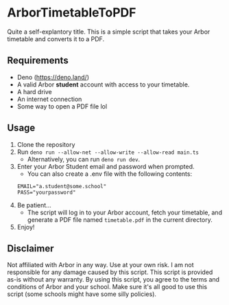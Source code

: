 # ArborTimetableToPDF
Quite a self-explantory title. This is a simple script that takes your Arbor timetable and converts it to a PDF.

## Requirements
- Deno (https://deno.land/)
- A valid Arbor **student** account with access to your timetable.
- A hard drive
- An internet connection
- Some way to open a PDF file lol

## Usage
1. Clone the repository
2. Run `deno run --allow-net --allow-write --allow-read main.ts`
   - Alternatively, you can run `deno run dev`.
3. Enter your Arbor Student email and password when prompted.
   - You can also create a .env file with the following contents:
	```
    EMAIL="a.student@some.school"
    PASS="yourpassword"
    ```
4. Be patient...
   - The script will log in to your Arbor account, fetch your timetable, and generate a PDF file named `timetable.pdf` in the current directory.
5. Enjoy!

## Disclaimer
Not affiliated with Arbor in any way. Use at your own risk. I am not responsible for any damage caused by this script. This script is provided as-is without any warranty. By using this script, you agree to the terms and conditions of Arbor and your school. Make sure it's all good to use this script (some schools might have some silly policies).
